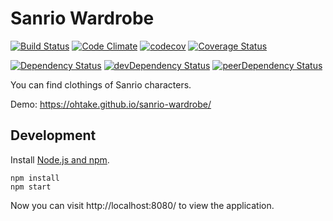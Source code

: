 # Sanrio Wardrobe

[![Build Status](https://travis-ci.org/ohtake/sanrio-wardrobe.svg?branch=master)](https://travis-ci.org/ohtake/sanrio-wardrobe)
[![Code Climate](https://codeclimate.com/github/ohtake/sanrio-wardrobe/badges/gpa.svg)](https://codeclimate.com/github/ohtake/sanrio-wardrobe)
[![codecov](https://codecov.io/gh/ohtake/sanrio-wardrobe/branch/master/graph/badge.svg)](https://codecov.io/gh/ohtake/sanrio-wardrobe)
[![Coverage Status](https://coveralls.io/repos/github/ohtake/sanrio-wardrobe/badge.svg?branch=master)](https://coveralls.io/github/ohtake/sanrio-wardrobe?branch=master)

[![Dependency Status](https://david-dm.org/ohtake/sanrio-wardrobe.svg)](https://david-dm.org/ohtake/sanrio-wardrobe)
[![devDependency Status](https://david-dm.org/ohtake/sanrio-wardrobe/dev-status.svg)](https://david-dm.org/ohtake/sanrio-wardrobe#info=devDependencies)
[![peerDependency Status](https://david-dm.org/ohtake/sanrio-wardrobe/peer-status.svg)](https://david-dm.org/ohtake/sanrio-wardrobe#info=peerDependencies)

You can find clothings of Sanrio characters.

Demo: <https://ohtake.github.io/sanrio-wardrobe/>

## Development

Install [Node.js and npm](https://nodejs.org/en/download/current).

```
npm install
npm start
```

Now you can visit http://localhost:8080/ to view the application.

